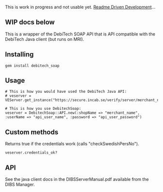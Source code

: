 This is work in progress and not usable yet. [Readme Driven Development](http://tom.preston-werner.com/2010/08/23/readme-driven-development.html)... 

WIP docs below
----

This is a wrapper of the DebiTech SOAP API that is API compatible with the DebiTech Java client (but runs on MRI). 

Installing
----

    gem install debitech_soap

Usage
----
 
    # This is how you would have used the DebiTech Java API:
    # veserver = VEServer.get_instance("https://secure.incab.se/verify/server/merchant_name")

    # This is how you use DebitechSoap:
    veserver = DebitechSoap::API.new(:shopName => "merchant_name", :userName => "api_user_name", :password => "api_user_password")

Custom methods
----

Returns true if the credentials work (calls "checkSwedishPersNo").

    veserver.credentials_ok? 

API
----

See the java client docs in the DIBSServerManual.pdf available from the DIBS Manager.

